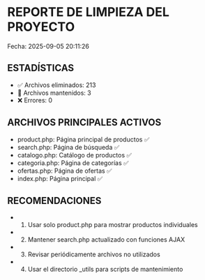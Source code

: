 # REPORTE DE LIMPIEZA DEL PROYECTO
Fecha: 2025-09-05 20:11:26

## ESTADÍSTICAS
- ✅ Archivos eliminados: 213
- 💾 Archivos mantenidos: 3
- ❌ Errores: 0

## ARCHIVOS PRINCIPALES ACTIVOS
- product.php: Página principal de productos ✅
- search.php: Página de búsqueda ✅
- catalogo.php: Catálogo de productos ✅
- categoria.php: Página de categorías ✅
- ofertas.php: Página de ofertas ✅
- index.php: Página principal ✅

## RECOMENDACIONES
- 1. Usar solo product.php para mostrar productos individuales
- 2. Mantener search.php actualizado con funciones AJAX
- 3. Revisar periódicamente archivos no utilizados
- 4. Usar el directorio _utils para scripts de mantenimiento
